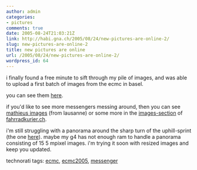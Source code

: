 ```yaml
---
author: admin
categories:
- pictures
comments: true
date: 2005-08-24T21:03:21Z
link: http://habi.gna.ch/2005/08/24/new-pictures-are-online-2/
slug: new-pictures-are-online-2
title: new pictures are online
url: /2005/08/24/new-pictures-are-online-2/
wordpress_id: 64
---
```


i finally found a free minute to sift through my pile of images, and was able to upload a first batch of images from the ecmc in basel.
  
you can see them [here](http://habi.gna.ch/pics/ecmc05/).
  
if you'd like to see more messengers messing around, then you can see [mathieus images](http://www.velocite.ch/images/ecmc/ecmc.html) (from lausanne) or some more in the [images-section](http://www.fahrradkurier.ch/bilder/run.html) of [fahrradkurier.ch](http://www.fahrradkurier.ch/bilder/run.html).
  
i'm still struggling with a panorama around the sharp turn of the uphill-sprint (the one [here](http://habi.gna.ch/pics/ecmc05/Pages/DSC01230.html)). maybe my g4 has not enough ram to handle a panorama consisting of 15 5 mpixel images. i'm trying it soon with resized images and keep you updated.





technorati tags: [ecmc](http://technorati.com/tag/ecmc), [ecmc2005](http://technorati.com/tag/ecmc2005), [messenger](http://technorati.com/tag/messenger)
